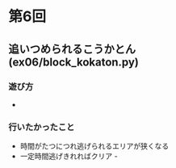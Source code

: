 # 第6回
## 追いつめられるこうかとん　(ex06/block_kokaton.py)
### 遊び方
- 
### 行いたかったこと
- 時間がたつにつれ逃げられるエリアが狭くなる
- 一定時間逃げきれればクリア
-　